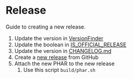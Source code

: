 # Release

Guide to creating a new release.

1. Update the version in [VersionFinder](../src/php/Console/Application/VersionFinder.php)
2. Update the boolean in [IS_OFFICIAL_RELEASE](../src/php/Console/ConsoleFactory.php)
3. Update the version in [CHANGELOG.md](../CHANGELOG.md)
4. Create a [new release](https://github.com/phel-lang/phel-lang/releases/new) from GitHub 
5. Attach the new PHAR to the new release
   1. Use this script `build/phar.sh`
